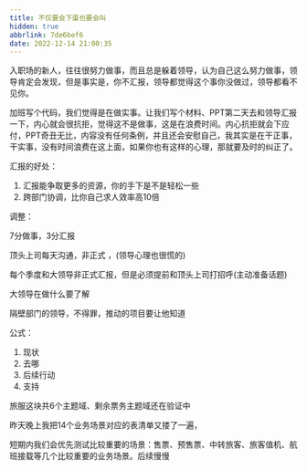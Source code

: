```yaml
---
title: 不仅要会下蛋也要会叫
hidden: true
abbrlink: 7de6bef6
date: 2022-12-14 21:00:35
---
```




入职场的新人，往往很努力做事，而且总是躲着领导，认为自己这么努力做事，领导肯定会发现，但是事实是，你不汇报，领导都觉得这个事你没做过，领导都看不见你。

加班写个代码，我们觉得是在做实事。让我们写个材料、PPT第二天去和领导汇报一下，内心就会很抗拒，觉得这不是做事，这是在浪费时间。内心抗拒就会下应付，PPT奇丑无比，内容没有任何条例，并且还会安慰自己，我其实是在干正事，干实事，没有时间浪费在这上面，如果你也有这样的心理，那就要及时的纠正了。 



汇报的好处：

1. 汇报能争取更多的资源，你的手下是不是轻松一些
2. 跨部门协调，比你自己求人效率高10倍



调整： 

7分做事，3分汇报

顶头上司每天沟通，非正式 ，(领导心理也很慌的)

每个季度和大领导非正式汇报，但是必须提前和顶头上司打招呼(主动准备话题)

大领导在做什么要了解

隔壁部门的领导，不得罪，推动的项目要让他知道



公式：

1. 现状
2. 去哪
3. 后续行动
4. 支持





旅服这块共6个主题域、剩余票务主题域还在验证中

昨天晚上我把14个业务场景对应的表清单又搂了一遍，

短期内我们会优先测试比较重要的场景：售票、预售票、中转旅客、旅客值机、航班接载等几个比较重要的业务场景。后续慢慢



